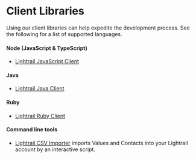 # Client Libraries
Using our client libraries can help expedite the development process. See the following for a list of supported languages.   

#### Node (JavaScript & TypeScript)
- [Lightrail JavaScript Client](https://github.com/Giftbit/lightrail-client-javascript)

#### Java
- [Lightrail Java Client](https://github.com/Giftbit/lightrail-client-java)

#### Ruby
- [Lightrail Ruby Client](https://github.com/Giftbit/lightrail-client-ruby)

#### Command line tools
- [Lightrail CSV Importer](https://github.com/Giftbit/lightrail-csv-importer) imports Values and Contacts into your Lightrail account by an interactive script.

